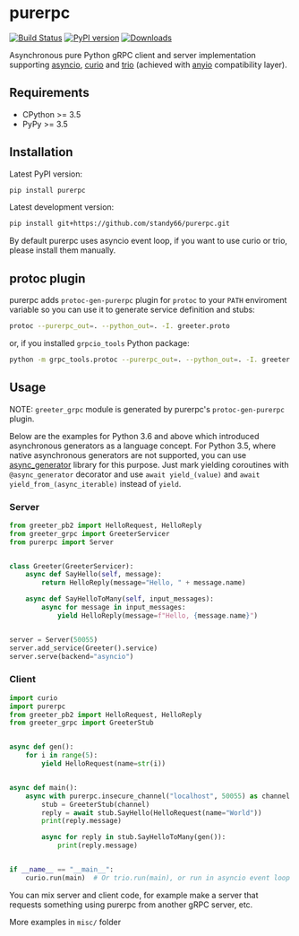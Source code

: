 # purerpc

[![Build Status](https://img.shields.io/travis/standy66/purerpc.svg?style=flat)](https://travis-ci.org/standy66/purerpc)
[![PyPI version](https://img.shields.io/pypi/v/purerpc.svg?style=flat)](https://pypi.org/project/purerpc/)
[![Downloads](https://pepy.tech/badge/purerpc/month)](https://pepy.tech/project/purerpc)

Asynchronous pure Python gRPC client and server implementation supporting
[asyncio](https://docs.python.org/3/library/asyncio.html),
[curio](https://github.com/dabeaz/curio) and
[trio](https://github.com/python-trio/trio) (achieved with [anyio](https://github.com/agronholm/anyio) compatibility layer).

## Requirements

* CPython >= 3.5
* PyPy >= 3.5

## Installation

Latest PyPI version:

```bash
pip install purerpc
```

Latest development version:

```bash
pip install git+https://github.com/standy66/purerpc.git
```

By default purerpc uses asyncio event loop, if you want to use curio or trio, please install them manually.

## protoc plugin

purerpc adds `protoc-gen-purerpc` plugin for `protoc` to your `PATH` enviroment variable
so you can use it to generate service definition and stubs: 

```bash
protoc --purerpc_out=. --python_out=. -I. greeter.proto
```

or, if you installed `grpcio_tools` Python package:

```bash
python -m grpc_tools.protoc --purerpc_out=. --python_out=. -I. greeter.proto
```

## Usage

NOTE: `greeter_grpc` module is generated by purerpc's `protoc-gen-purerpc` plugin.

Below are the examples for Python 3.6 and above which introduced asynchronous generators as a language concept.
For Python 3.5, where native asynchronous generators are not supported, you can use [async_generator](https://github.com/python-trio/async_generator) library for this purpose.
Just mark yielding coroutines with `@async_generator` decorator and use `await yield_(value)` and `await yield_from_(async_iterable)` instead of `yield`.

### Server

```python
from greeter_pb2 import HelloRequest, HelloReply
from greeter_grpc import GreeterServicer
from purerpc import Server


class Greeter(GreeterServicer):
    async def SayHello(self, message):
        return HelloReply(message="Hello, " + message.name)

    async def SayHelloToMany(self, input_messages):
        async for message in input_messages:
            yield HelloReply(message=f"Hello, {message.name}")


server = Server(50055)
server.add_service(Greeter().service)
server.serve(backend="asyncio")
```

### Client

```python
import curio
import purerpc
from greeter_pb2 import HelloRequest, HelloReply
from greeter_grpc import GreeterStub


async def gen():
    for i in range(5):
        yield HelloRequest(name=str(i))


async def main():
    async with purerpc.insecure_channel("localhost", 50055) as channel:
        stub = GreeterStub(channel)
        reply = await stub.SayHello(HelloRequest(name="World"))
        print(reply.message)

        async for reply in stub.SayHelloToMany(gen()):
            print(reply.message)


if __name__ == "__main__":
    curio.run(main)  # Or trio.run(main), or run in asyncio event loop
```

You can mix server and client code, for example make a server that requests something using purerpc from another gRPC server, etc.

More examples in `misc/` folder
